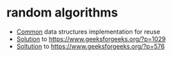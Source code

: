 # random algorithms

 * [Common](https://github.com/lon3wolf/random/tree/master/cpp/Common) data structures implementation for reuse
 * [Solution](https://github.com/lon3wolf/random/tree/master/cpp/Lowest_Common_Ancestor) to https://www.geeksforgeeks.org/?p=1029 
 * [Soltution](https://github.com/lon3wolf/random/tree/master/cpp/contigousMaxSum) to  https://www.geeksforgeeks.org/?p=576
